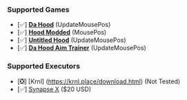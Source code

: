 ### Supported Games
* [✅] [**Da Hood**](https://www.roblox.com/games/2788229376/Da-Hood) (UpdateMousePos)
* [✅] [**Hood Modded**](https://www.roblox.com/games/5602055394/Hood-Modded) (MousePos)
* [✅] [**Untitled Hood**](https://www.roblox.com/games/9183932460/Untitled-Hood) (UpdateMousePos)
* [✅] [**Da Hood Aim Trainer**](https://www.roblox.com/games/9824221333/UPDATE-Da-Hood-Aim-Trainer) (UpdateMousePos)

### Supported Executors
* [❎] [Krnl] (https://krnl.place/download.html) (Not Tested)
* [✅] [Synapse X](https://x.synapse.to/) ($20 USD)
